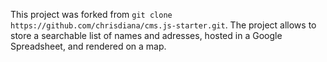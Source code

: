 This project was forked from `git clone https://github.com/chrisdiana/cms.js-starter.git`. The project allows to store a searchable list of names and adresses, hosted in a Google Spreadsheet, and rendered on a map. 
